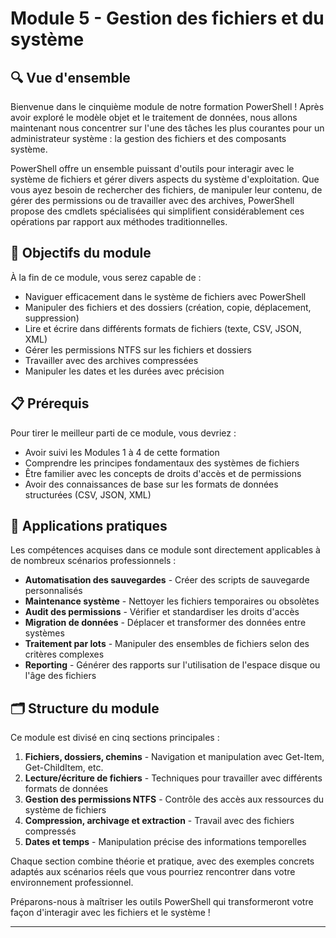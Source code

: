 # Module 5 - Gestion des fichiers et du système

## 🔍 Vue d'ensemble

Bienvenue dans le cinquième module de notre formation PowerShell ! Après avoir exploré le modèle objet et le traitement de données, nous allons maintenant nous concentrer sur l'une des tâches les plus courantes pour un administrateur système : la gestion des fichiers et des composants système.

PowerShell offre un ensemble puissant d'outils pour interagir avec le système de fichiers et gérer divers aspects du système d'exploitation. Que vous ayez besoin de rechercher des fichiers, de manipuler leur contenu, de gérer des permissions ou de travailler avec des archives, PowerShell propose des cmdlets spécialisées qui simplifient considérablement ces opérations par rapport aux méthodes traditionnelles.

## 🎯 Objectifs du module

À la fin de ce module, vous serez capable de :

- Naviguer efficacement dans le système de fichiers avec PowerShell
- Manipuler des fichiers et des dossiers (création, copie, déplacement, suppression)
- Lire et écrire dans différents formats de fichiers (texte, CSV, JSON, XML)
- Gérer les permissions NTFS sur les fichiers et dossiers
- Travailler avec des archives compressées
- Manipuler les dates et les durées avec précision

## 📋 Prérequis

Pour tirer le meilleur parti de ce module, vous devriez :

- Avoir suivi les Modules 1 à 4 de cette formation
- Comprendre les principes fondamentaux des systèmes de fichiers
- Être familier avec les concepts de droits d'accès et de permissions
- Avoir des connaissances de base sur les formats de données structurées (CSV, JSON, XML)

## 💼 Applications pratiques

Les compétences acquises dans ce module sont directement applicables à de nombreux scénarios professionnels :

- **Automatisation des sauvegardes** - Créer des scripts de sauvegarde personnalisés
- **Maintenance système** - Nettoyer les fichiers temporaires ou obsolètes
- **Audit des permissions** - Vérifier et standardiser les droits d'accès
- **Migration de données** - Déplacer et transformer des données entre systèmes
- **Traitement par lots** - Manipuler des ensembles de fichiers selon des critères complexes
- **Reporting** - Générer des rapports sur l'utilisation de l'espace disque ou l'âge des fichiers

## 🗂️ Structure du module

Ce module est divisé en cinq sections principales :

1. **Fichiers, dossiers, chemins** - Navigation et manipulation avec Get-Item, Get-ChildItem, etc.
2. **Lecture/écriture de fichiers** - Techniques pour travailler avec différents formats de données
3. **Gestion des permissions NTFS** - Contrôle des accès aux ressources du système de fichiers
4. **Compression, archivage et extraction** - Travail avec des fichiers compressés
5. **Dates et temps** - Manipulation précise des informations temporelles

Chaque section combine théorie et pratique, avec des exemples concrets adaptés aux scénarios réels que vous pourriez rencontrer dans votre environnement professionnel.

Préparons-nous à maîtriser les outils PowerShell qui transformeront votre façon d'interagir avec les fichiers et le système !

---
